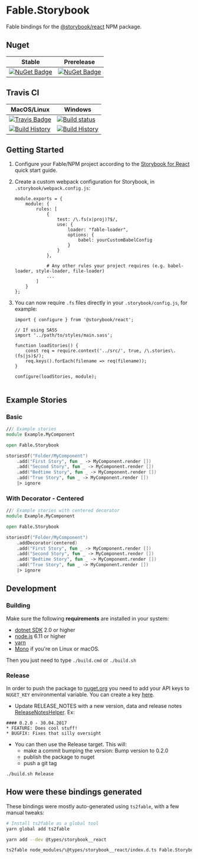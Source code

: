 # Fable.Storybook

Fable bindings for the [@storybook/react](https://www.npmjs.com/package/@storybook/react) NPM package.

## Nuget

Stable | Prerelease
--- | ---
[![NuGet Badge](https://buildstats.info/nuget/Fable.Storybook)](https://www.nuget.org/packages/Fable.Storybook/) | [![NuGet Badge](https://buildstats.info/nuget/Fable.Storybook?includePreReleases=true)](https://www.nuget.org/packages/Fable.Storybook/)

## Travis CI

MacOS/Linux | Windows
--- | ---
[![Travis Badge](https://travis-ci.org/grantneale/Fable.Storybook.svg?branch=master)](https://travis-ci.org/grantneale/Fable.Storybook) | [![Build status](https://ci.appveyor.com/api/projects/status/github/grantneale/Fable.Storybook?svg=true)](https://ci.appveyor.com/project/grantneale/Fable.Storybook)
[![Build History](https://buildstats.info/travisci/chart/grantneale/Fable.Storybook)](https://travis-ci.org/grantneale/Fable.Storybook/builds) | [![Build History](https://buildstats.info/appveyor/chart/grantneale/Fable.Storybook)](https://ci.appveyor.com/project/grantneale/Fable.Storybook)


## Getting Started

1. Configure your Fable/NPM project according to the [Storybook for React](https://storybook.js.org/basics/guide-react/)
   quick start guide.

2. Create a custom webpack configuration for Storybook, in `.storybook/webpack.config.js`:

   ```
   module.exports = {
       module: {
           rules: [
               {
                   test: /\.fs(x|proj)?$/,
                   use: {
                       loader: "fable-loader",
                       options: {
                           babel: yourCustomBabelConfig
                       }
                   }
               },

               # Any other rules your project requires (e.g. babel-loader, style-loader, file-loader)
               ...
           ]
       }
   };

   ```

3. You can now require `.fs` files directly in your `.storybook/config.js`, for example:

    ```
    import { configure } from '@storybook/react';

    // If using SASS
    import '../path/to/styles/main.sass';

    function loadStories() {
        const req = require.context('../src/', true, /\.stories\.(fs|js)$/);
        req.keys().forEach(filename => req(filename));
    }

    configure(loadStories, module);


    ```

## Example Stories

### Basic

```fsharp
/// Example stories
module Example.MyComponent

open Fable.Storybook

storiesOf("Folder/MyComponent")
    .add("First Story", fun _ -> MyComponent.render [])
    .add("Second Story", fun _ -> MyComponent.render [])
    .add("Bedtime Story", fun _ -> MyComponent.render [])
    .add("True Story", fun _ -> MyComponent.render [])
    |> ignore
```

### With Decorator - Centered

```fsharp
/// Example stories with centered decorator
module Example.MyComponent

open Fable.Storybook

storiesOf("Folder/MyComponent")
    .addDecorator(centered)
    .add("First Story", fun _ -> MyComponent.render [])
    .add("Second Story", fun _ -> MyComponent.render [])
    .add("Bedtime Story", fun _ -> MyComponent.render [])
    .add("True Story", fun _ -> MyComponent.render [])
    |> ignore
```

## Development

### Building

Make sure the following **requirements** are installed in your system:

* [dotnet SDK](https://www.microsoft.com/net/download/core) 2.0 or higher
* [node.js](https://nodejs.org) 6.11 or higher
* [yarn](https://yarnpkg.com)
* [Mono](http://www.mono-project.com/) if you're on Linux or macOS.

Then you just need to type `./build.cmd` or `./build.sh`

### Release

In order to push the package to [nuget.org](https://nuget.org) you need to add your API keys to `NUGET_KEY` environmental variable.
You can create a key [here](https://www.nuget.org/account/ApiKeys).

- Update RELEASE_NOTES with a new version, data and release notes [ReleaseNotesHelper](http://fake.build/apidocs/fake-releasenoteshelper.html).
Ex:

```
#### 0.2.0 - 30.04.2017
* FEATURE: Does cool stuff!
* BUGFIX: Fixes that silly oversight
```

- You can then use the Release target. This will:
  - make a commit bumping the version: Bump version to 0.2.0
  - publish the package to nuget
  - push a git tag

`./build.sh Release`


## How were these bindings generated

These bindings were mostly auto-generated using `ts2fable`, with a few manual tweaks:

```bash
# Install ts2fable as a global tool
yarn global add ts2fable

yarn add --dev @types/storybook__react

ts2fable node_modules/\@types/storybook__react/index.d.ts Fable.Storybook.fs
```
